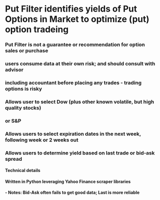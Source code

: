 # Put Filter identifies yields of Put Options in Market to optimize (put) option tradeing

### Put Filter is not a guarantee or recommendation for option sales or purchase
###   users consume data at their own risk; and should consult with advisor
###   including accountant before placing any trades - trading options is risky
### Allows user to select Dow (plus other known volatile, but high quality stocks)
### or S&P
### Allows users to select expiration dates in the next week, following week or 2 weeks out
### Allows users to determine yield based on last trade or bid-ask spread

#### Technical details
####  Written in Python leveraging Yahoo Finance scraper libraries
####     - Notes: Bid-Ask often fails to get good data; Last is more reliable
